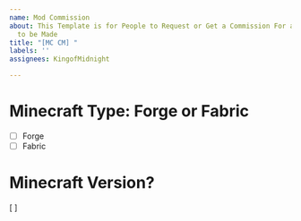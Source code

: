 ```yaml
---
name: Mod Commission
about: This Template is for People to Request or Get a Commission For a Mod you wish
  to be Made
title: "[MC CM] "
labels: ''
assignees: KingofMidnight

---
```


# Minecraft Type: Forge or Fabric
- [ ] Forge
- [ ] Fabric

# Minecraft Version?
[              ] 
